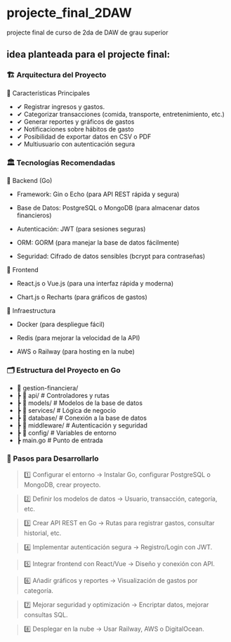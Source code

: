 # projecte_final_2DAW
projecte final de curso de 2da de DAW de grau superior 

## idea planteada para el projecte final:

### 🏗 Arquitectura del Proyecto
🔹 Características Principales
  + ✔ Registrar ingresos y gastos.
  + ✔ Categorizar transacciones (comida, transporte, entretenimiento, etc.)
  + ✔ Generar reportes y gráficos de gastos
  + ✔ Notificaciones sobre hábitos de gasto
  + ✔ Posibilidad de exportar datos en CSV o PDF
  + ✔ Multiusuario con autenticación segura

### 🏛 Tecnologías Recomendadas
🔹 Backend (Go)
  + Framework: Gin o Echo (para API REST rápida y segura)

  +  Base de Datos: PostgreSQL o MongoDB (para almacenar datos financieros)

  + Autenticación: JWT (para sesiones seguras)

  + ORM: GORM (para manejar la base de datos fácilmente)

  + Seguridad: Cifrado de datos sensibles (bcrypt para contraseñas)

🔹 Frontend
  - React.js o Vue.js (para una interfaz rápida y moderna)

  - Chart.js o Recharts (para gráficos de gastos)

🔹 Infraestructura
  - Docker (para despliegue fácil)

  - Redis (para mejorar la velocidad de la API)

  - AWS o Railway (para hosting en la nube)

### 🗂 Estructura del Proyecto en Go

* 📂 gestion-financiera/
 * ┣ 📂 api/         # Controladores y rutas
 * ┣ 📂 models/      # Modelos de la base de datos
 * ┣ 📂 services/    # Lógica de negocio
 * ┣ 📂 database/    # Conexión a la base de datos
 * ┣ 📂 middleware/  # Autenticación y seguridad
 * ┣ 📂 config/      # Variables de entorno
 * ┣ main.go         # Punto de entrada


### 🏁 Pasos para Desarrollarlo
> 1️⃣ Configurar el entorno → Instalar Go, configurar PostgreSQL o MongoDB, crear proyecto.

> 2️⃣ Definir los modelos de datos → Usuario, transacción, categoría, etc.

> 3️⃣ Crear API REST en Go → Rutas para registrar gastos, consultar historial, etc.

> 4️⃣ Implementar autenticación segura → Registro/Login con JWT.

> 5️⃣ Integrar frontend con React/Vue → Diseño y conexión con API.

> 6️⃣ Añadir gráficos y reportes → Visualización de gastos por categoría.

> 7️⃣ Mejorar seguridad y optimización → Encriptar datos, mejorar consultas SQL.

> 8️⃣ Desplegar en la nube → Usar Railway, AWS o DigitalOcean.